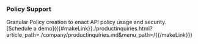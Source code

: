 ### Policy Support

<div class="apiboss-carousel-text">
Granular Policy creation to enact API policy usage and security.
</div>


<div markdown="1">
<div class="apiboss-schedule-button"  markdown="1">[Schedule a demo]({{#makeLink}}./productinquiries.html?article_path=./company/productinquiries.md&menu_path=/{{/makeLink}}) </div>
</div>